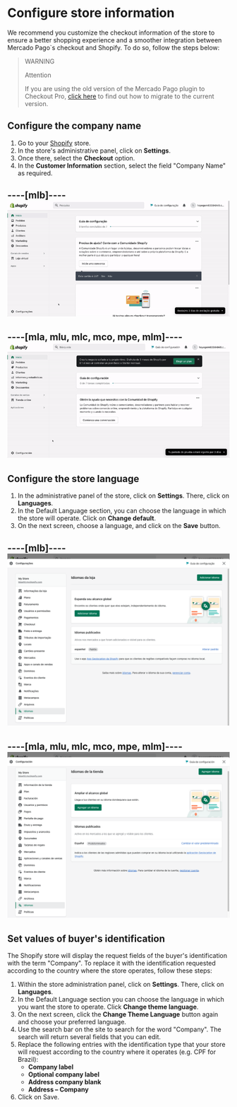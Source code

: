 # Configure store information

We recommend you customize the checkout information of the store to ensure a better shopping experience and a smoother integration between Mercado Pago`s checkout and Shopify. To do so, follow the steps below:

> WARNING
>
> Attention
>
> If you are using the old version of the Mercado Pago plugin to Checkout Pro, [click here](/developers/en/docs/shopify/how-tos/migration) to find out how to migrate to the current version.

## Configure the company name 

1. Go to your [Shopify](https://accounts.shopify.com/store-login) store.
2. In the store's administrative panel, click on **Settings**.
3. Once there, select the **Checkout** option.
4. In the **Customer Information** section, select the field "Company Name" as required.

----[mlb]----
![configurar empresa portugues](/images/shopify/configurar-empresa-PT.gif)
------------

----[mla, mlu, mlc, mco, mpe, mlm]----
![configurar empresa español](/images/shopify/configurar-empresa-ES.gif)
------------

## Configure the store language 

1. In the administrative panel of the store, click on **Settings**. There, click on **Languages**.
2. In the Default Language section, you can choose the language in which the store will operate. Click on **Change default**.
3. On the next screen, choose a language, and click on the **Save** button.

----[mlb]----
![configurar idioma pt](/images/shopify/cambiar-idioma-PT.png)
------------

----[mla, mlu, mlc, mco, mpe, mlm]----
![configurar idioma es](/images/shopify/cambiar-idioma-ES.png)
------------

## Set values of buyer's identification

The Shopify store will display the request fields of the buyer's identification with the term "Company". To replace it with the identification requested according to the country where the store operates, follow these steps:

1. Within the store administration panel, click on **Settings**. There, click on **Languages**.
2. In the Default Language section you can choose the language in which you want the store to operate. Click **Change theme language**.
3. On the next screen, click the **Change Theme Language** button again and choose your preferred language.
4. Use the search bar on the site to search for the word "Company". The search will return several fields that you can edit.
5. Replace the following entries with the identification type that your store will request according to the country where it operates (e.g. CPF for Brazil):
    * **Company label**
    * **Optional company label**
    * **Address company blank**
    * **Address – Company**
6. Click on Save.